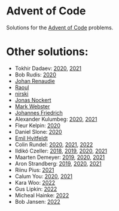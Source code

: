 # Advent of Code

Solutions for the [Advent of Code](https://adventofcode.com/) problems.

# Other solutions:

- Tokhir Dadaev: [2020](https://github.com/zx8754/AoC/tree/main/2020), [2021](https://github.com/zx8754/AoC/tree/main/2021)
- Bob Rudis: [2020](https://git.rud.is/hrbrmstr/2020-code-advent/src/branch/master/R)
- [Johan Renaudie](https://github.com/plannapus/Advent_of_Code/tree/master/2020)
- [Raoul](https://github.com/rrrlw/advent-of-code/tree/main/2020)
- [nirski](https://github.com/nirski/aoc20)
- [Jonas Nockert](https://github.com/lemonad/advent-of-code/tree/master/2020%20(R))
- [Mark Webster](https://github.com/CharnelMouse/AdventOfCode2020)
- [Johannes Friedrich](https://github.com/JohannesFriedrich/AdventOfCode2020)
- Alexander Kulumbeg: [2020](https://github.com/akulumbeg/adventofcode/tree/master/2020), [2021](https://github.com/akulumbeg/adventofcode/tree/master/2021)
- Fleur Kelpin: [2020](https://github.com/fdlk/advent-2020)
- Daniel Slone: [2020](https://gist.github.com/dhslone/a203366304df75bb9a3ebef17a6fed26)
- [Emil Hvitfeldt](https://github.com/EmilHvitfeldt/rstats-adventofcode)
- Colin Rundel: [2020](https://github.com/rundel/advent_of_code_2020), [2021](https://github.com/rundel/advent_of_code_2021), [2022](https://github.com/rundel/advent_of_code_2022)
- Ildikó Czeller: [2018](https://github.com/czeildi/advent-of-code/tree/main/solutions_2018), [2019](https://github.com/czeildi/advent-of-code/tree/main/solutions_2019), [2020](https://github.com/czeildi/advent-of-code/tree/main/solutions_2020), [2021](https://github.com/czeildi/advent-of-code/tree/main/solutions_2021)
- Maarten Demeyer: [2019](https://github.com/mpjdem/adventofcode2019), [2020](https://github.com/mpjdem/adventofcode2020), [2021](https://github.com/mpjdem/adventofcode2021)
- Aron Strandberg: [2019](https://github.com/aronolof/advent-of-code/tree/master/2019), [2020](https://github.com/aronolof/advent-of-code/tree/master/2020), [2021](https://github.com/aronolof/advent-of-code/tree/master/2021)
- Riinu Pius: [2021](https://github.com/riinuots/advent2021)
- Calum You: [2020](https://github.com/Zedseayou/advent_of_code/tree/main/2020), [2021](https://github.com/Zedseayou/advent_of_code/tree/main/2021)
- Kara Woo: [2022](https://github.com/karawoo/adventofcode2022)
- Gus Lipkin: [2022](https://github.com/guslipkin/AdventOfCode/tree/main/2022)
- Micheal Hainke: [2022](https://github.com/michael-hainke/Advent_of_Code_2022)
- Bob Jansen: [2022](https://github.com/bobjansen/AoC2022)
